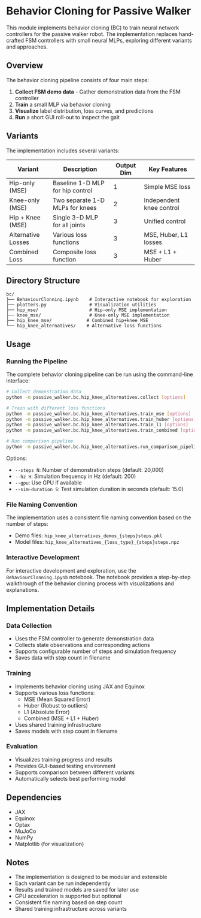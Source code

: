 # Behavior Cloning for Passive Walker

This module implements behavior cloning (BC) to train neural network controllers for the passive walker robot. The implementation replaces hand-crafted FSM controllers with small neural MLPs, exploring different variants and approaches.

## Overview

The behavior cloning pipeline consists of four main steps:
1. **Collect FSM demo data** - Gather demonstration data from the FSM controller
2. **Train** a small MLP via behavior cloning
3. **Visualize** label distribution, loss curves, and predictions
4. **Run** a short GUI roll-out to inspect the gait

## Variants

The implementation includes several variants:

| Variant | Description | Output Dim | Key Features |
|---------|-------------|------------|--------------|
| Hip-only (MSE) | Baseline 1-D MLP for hip control | 1 | Simple MSE loss |
| Knee-only (MSE) | Two separate 1-D MLPs for knees | 2 | Independent knee control |
| Hip + Knee (MSE) | Single 3-D MLP for all joints | 3 | Unified control |
| Alternative Losses | Various loss functions | 3 | MSE, Huber, L1 losses |
| Combined Loss | Composite loss function | 3 | MSE + L1 + Huber |

## Directory Structure

```
bc/
├── BehaviourClonning.ipynb    # Interactive notebook for exploration
├── plotters.py                # Visualization utilities
├── hip_mse/                   # Hip-only MSE implementation
├── knee_mse/                  # Knee-only MSE implementation
├── hip_knee_mse/             # Combined hip+knee MSE
└── hip_knee_alternatives/    # Alternative loss functions
```

## Usage

### Running the Pipeline

The complete behavior cloning pipeline can be run using the command-line interface:

```bash
# Collect demonstration data
python -m passive_walker.bc.hip_knee_alternatives.collect [options]

# Train with different loss functions
python -m passive_walker.bc.hip_knee_alternatives.train_mse [options]
python -m passive_walker.bc.hip_knee_alternatives.train_huber [options]
python -m passive_walker.bc.hip_knee_alternatives.train_l1 [options]
python -m passive_walker.bc.hip_knee_alternatives.train_combined [options]

# Run comparison pipeline
python -m passive_walker.bc.hip_knee_alternatives.run_comparison_pipeline [options]
```

Options:
- `--steps N`: Number of demonstration steps (default: 20,000)
- `--hz H`: Simulation frequency in Hz (default: 200)
- `--gpu`: Use GPU if available
- `--sim-duration S`: Test simulation duration in seconds (default: 15.0)

### File Naming Convention

The implementation uses a consistent file naming convention based on the number of steps:
- Demo files: `hip_knee_alternatives_demos_{steps}steps.pkl`
- Model files: `hip_knee_alternatives_{loss_type}_{steps}steps.npz`

### Interactive Development

For interactive development and exploration, use the `BehaviourClonning.ipynb` notebook. The notebook provides a step-by-step walkthrough of the behavior cloning process with visualizations and explanations.

## Implementation Details

### Data Collection
- Uses the FSM controller to generate demonstration data
- Collects state observations and corresponding actions
- Supports configurable number of steps and simulation frequency
- Saves data with step count in filename

### Training
- Implements behavior cloning using JAX and Equinox
- Supports various loss functions:
  - MSE (Mean Squared Error)
  - Huber (Robust to outliers)
  - L1 (Absolute Error)
  - Combined (MSE + L1 + Huber)
- Uses shared training infrastructure
- Saves models with step count in filename

### Evaluation
- Visualizes training progress and results
- Provides GUI-based testing environment
- Supports comparison between different variants
- Automatically selects best performing model

## Dependencies

- JAX
- Equinox
- Optax
- MuJoCo
- NumPy
- Matplotlib (for visualization)

## Notes

- The implementation is designed to be modular and extensible
- Each variant can be run independently
- Results and trained models are saved for later use
- GPU acceleration is supported but optional
- Consistent file naming based on step count
- Shared training infrastructure across variants 